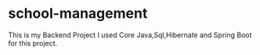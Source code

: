# school-management
This is my Backend Project
I used Core Java,Sql,Hibernate and Spring Boot for this project.
